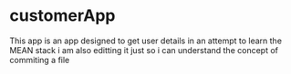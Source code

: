 # customerApp
This app is an app designed to get user details in an attempt to learn the MEAN stack
i am also editting it just so i can understand the concept of commiting a file 
